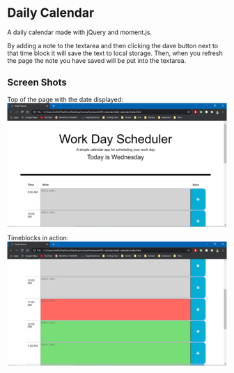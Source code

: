 # Daily Calendar
A daily calendar made with jQuery and moment.js. 

By adding a note to the textarea and then clicking the dave button next to that time block it will save the text to local storage. Then, when you refresh the page the note you have saved will be put into the textarea. 

## Screen Shots

Top of the page with the date displayed:
![daily-calender top](https://github.com/spencer-alan/daily-calendar/blob/master/assets/screenshots/daily-planner-top.jpg "Daily Calander Top")

Timeblocks in action:
![daily-calender time](https://github.com/spencer-alan/daily-calendar/blob/master/assets/screenshots/daily-planner-time-blocks.jpg "Daily Calander Time Blocks")